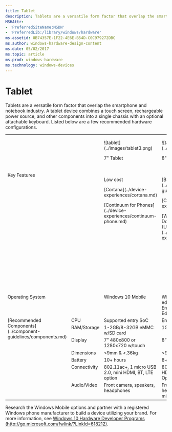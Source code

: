 ```yaml
---
title: Tablet
description: Tablets are a versatile form factor that overlap the smartphone and notebook industry.
MSHAttr:
- 'PreferredSiteName:MSDN'
- 'PreferredLib:/library/windows/hardware'
ms.assetid: 8B74357E-1F22-4E6E-B54D-C0C979272DBC
ms.author: windows-hardware-design-content
ms.date: 05/02/2017
ms.topic: article
ms.prod: windows-hardware
ms.technology: windows-devices
---
```


# Tablet


Tablets are a versatile form factor that overlap the smartphone and notebook industry. A tablet device combines a touch screen, rechargeable power source, and other components into a single chassis with an optional attachable keyboard. Listed below are a few recommended hardware configurations.
<table>
<tbody valign="top">
<tr>
<td colspan="2"/>
<td>
<p>
![tablet](../images/tablet3.png)
</p>
<p>
7" Tablet
</p>
</td>
<td>
<p>
![tablet](../images/tablet3.png)
</p>
<p>
8" Tablet
</p>
</td>
<td>
<p>
![large tablet](../images/tablet-desktop-large.png)
</p>
<p>
Large Tablet
</p>
</td>
</tr>
<tr>
<td colspan="2">
Key Features
</td>
<td>
<p>
Low cost
</p>
<p>
[Cortana](../device-experiences/cortana.md)
</p>
<p>
[Continuum for Phones](../device-experiences/continuum-phone.md)
</p>
</td>
<td>
<p>
[Battery Life 8+ hours](../component-guidelines/battery.md)
</p>
<p>
[Cortana](../device-experiences/cortana.md)
</p>
<p>
[Wired and Wireless Docking and Casting (USB-C; Miracast)](../device-experiences/docking.md)
</p>
</td>
<td>
<p>
Ruggedized for Commercial/EDU use
</p>
<p>
[Cortana](../device-experiences/cortana.md)
</p>
<p>
[Inking/Pen Support](../component-guidelines/pen-devices.md)
</p>
<p>
[Windows Hello](../device-experiences/windows-hello.md)
</p>
<p>
[Wired and Wireless Docking and Casting (USB-C; Miracast)](../device-experiences/docking.md)
</p>
</td>
</tr>
<tr>
<td colspan="2">
Operating System
</td>
<td>
Windows 10 Mobile
</td>
<td>
Windows 10 for desktop editions (Home, Pro, Enterprise, and Education)
</td>
<td>
Windows 10 for desktop editions
</td>
</tr>
<tr>
<td rowspan="7">
[Recommended Components](../component-guidelines/components.md)
</td>
<td>
CPU
</td>
<td>
Supported entry SoC
</td>
<td>
Entry x86
</td>
<td>
Entry x86
</td>
</tr>
<tr>
<td>
RAM/Storage
</td>
<td>
1-2GB/8-32GB eMMC w/SD card
</td>
<td>
1GB+ / 32GB+ SSD
</td>
<td>
4GB+ / 32GB+ SSD
</td>
</tr>
<tr>
<td>
Display
</td>
<td>
7” 480x800 or 1280x720 w/touch
</td>
<td>
8” / HD+
</td>
<td>
10.1” – 12.5” / FHD+
</td>
</tr>
<tr>
<td>
Dimensions
</td>
<td>
&lt;9mm & &lt;.36kg
</td>
<td>
&lt;9mm & &lt;.6kg
</td>
<td>
-
</td>
</tr>
<tr>
<td>
Battery
</td>
<td>
10+ hours
</td>
<td>
8+ hours
</td>
<td>
8+ hours
</td>
</tr>
<tr>
<td>
Connectivity
</td>
<td>
802.11ac+, 1 micro USB 2.0, mini HDMI, BT, LTE option
</td>
<td>
802.11ac, USB 3.0, HDMI, BT LE, NFC, LTE Option
</td>
<td>
802.11ac, USB 3.0, HDMI, BT LE, NFC, LTE Option
</td>
</tr>
<tr>
<td>
Audio/Video
</td>
<td>
Front camera, speakers, headphones
</td>
<td>
Front camera, speakers, headphones, full array microphones
</td>
<td>
Front & rear camera, speakers, headphones, full array microphones
</td>
</tr>
</tbody>
</table>

Research the Windows Mobile options and partner with a registered Windows phone manufacturer to build a device utilizing your brand. For more information, see [Windows 10 Hardware Developer Programs (http://go.microsoft.com/fwlink/?LinkId=618212)](http://go.microsoft.com/fwlink/?LinkId=618212).